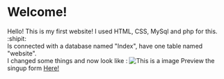 <html>
<h1>Welcome!</h1>
Hello! This is my first website! I used HTML, CSS, MySql and php for this. :shipit: <br>
Is connected with a database named "Index", have one table named "website". <br>
I changed some things and now look like :
            <img src="https://i.imgur.com/cJQXMJe.png" alt="This is a image">
            Preview the singup form <a  target="__blank" href="https://codepen.io/zetcode/pen/xxXmmqM">Here!</a>
</html>
